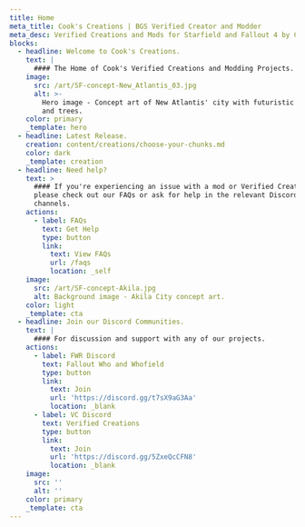 ```yaml
---
title: Home
meta_title: Cook's Creations | BGS Verified Creator and Modder
meta_desc: Verified Creations and Mods for Starfield and Fallout 4 by Cookiemorph.
blocks:
  - headline: Welcome to Cook's Creations.
    text: |
      #### The Home of Cook's Verified Creations and Modding Projects.
    image:
      src: /art/SF-concept-New_Atlantis_03.jpg
      alt: >-
        Hero image - Concept art of New Atlantis' city with futuristic walkways
        and trees.
    color: primary
    _template: hero
  - headline: Latest Release.
    creation: content/creations/choose-your-chunks.md
    color: dark
    _template: creation
  - headline: Need help?
    text: >
      #### If you're experiencing an issue with a mod or Verified Creation
      please check out our FAQs or ask for help in the relevant Discord
      channels.
    actions:
      - label: FAQs
        text: Get Help
        type: button
        link:
          text: View FAQs
          url: /faqs
          location: _self
    image:
      src: /art/SF-concept-Akila.jpg
      alt: Background image - Akila City concept art.
    color: light
    _template: cta
  - headline: Join our Discord Communities.
    text: |
      #### For discussion and support with any of our projects.
    actions:
      - label: FWR Discord
        text: Fallout Who and Whofield
        type: button
        link:
          text: Join
          url: 'https://discord.gg/t7sX9aG3Aa'
          location: _blank
      - label: VC Discord
        text: Verified Creations
        type: button
        link:
          text: Join
          url: 'https://discord.gg/5ZxeQcCFN8'
          location: _blank
    image:
      src: ''
      alt: ''
    color: primary
    _template: cta
---
```



